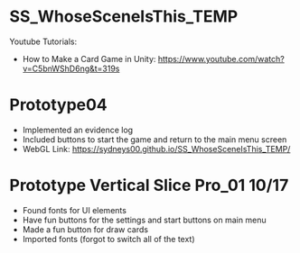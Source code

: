 # SS_WhoseSceneIsThis_TEMP

Youtube Tutorials: 
- How to Make a Card Game in Unity: https://www.youtube.com/watch?v=C5bnWShD6ng&t=319s 
 
# Prototype04 
- Implemented an evidence log
- Included buttons to start the game and return to the main menu screen
- WebGL Link: https://sydneys00.github.io/SS_WhoseSceneIsThis_TEMP/

# Prototype Vertical Slice Pro_01 10/17
- Found fonts for UI elements
- Have fun buttons for the settings and start buttons on main menu
- Made a fun button for draw cards
- Imported fonts (forgot to switch all of the text)
  
